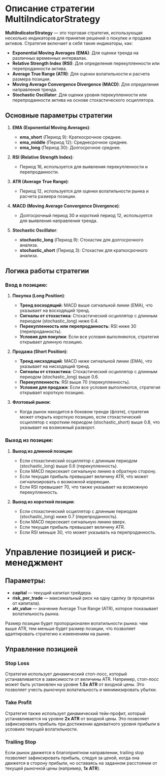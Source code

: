 # Описание стратегии MultiIndicatorStrategy

**MultiIndicatorStrategy** — это торговая стратегия, использующая несколько индикаторов для принятия решений о покупке и продаже активов. Стратегия включает в себя такие индикаторы, как:

- **Exponential Moving Averages (EMA)**: Для оценки тренда на различных временных интервалах.
- **Relative Strength Index (RSI)**: Для определения перекупленности или перепроданности актива.
- **Average True Range (ATR)**: Для оценки волатильности и расчета размера позиции.
- **Moving Average Convergence Divergence (MACD)**: Для определения направления тренда.
- **Stochastic Oscillator**: Для оценки уровня перекупленности или перепроданности актива на основе стохастического осциллятора.

## Основные параметры стратегии

1. **EMA (Exponential Moving Averages)**:
   - **ema_short** (Период 9): Краткосрочное среднее.
   - **ema_middle** (Период 12): Среднесрочное среднее.
   - **ema_long** (Период 30): Долгосрочное среднее.

2. **RSI (Relative Strength Index)**:
   - Период 16, используется для выявления перекупленности и перепроданности.

3. **ATR (Average True Range)**:
   - Период 12, используется для оценки волатильности рынка и расчета размера позиции.

4. **MACD (Moving Average Convergence Divergence)**:
   - Долгосрочный период 30 и короткий период 12, используется для выявления направления тренда.

5. **Stochastic Oscillator**:
   - **stochastic_long** (Период 9): Стохастик для долгосрочного анализа.
   - **stochastic_short** (Период 3): Стохастик для краткосрочного анализа.

## Логика работы стратегии

### Вход в позицию:

1. **Покупка (Long Position)**:
   - **Тренд восходящий**: MACD выше сигнальной линии (EMA), что указывает на восходящий тренд.
   - **Сигналы от стохастика**: Стохастический осциллятор с длинным периодом (stochastic_long) ниже 0.4.
   - **Перекупленность или перепроданность**: RSI ниже 30 (перепроданность).
   - **Условия для покупки**: Если все условия выполняются, стратегия открывает длинную позицию.

2. **Продажа (Short Position)**:
   - **Тренд нисходящий**: MACD ниже сигнальной линии (EMA), что указывает на нисходящий тренд.
   - **Сигналы от стохастика**: Стохастический осциллятор с длинным периодом (stochastic_long) выше 0.6.
   - **Перекупленность**: RSI выше 70 (перекупленность).
   - **Условия для продажи**: Если все условия выполняются, стратегия открывает короткую позицию.

3. **Флэтовый рынок**:
   - Когда рынок находится в боковом тренде (флэте), стратегия может открыть короткую позицию, если стохастический осциллятор с коротким периодом (stochastic_short) выше 0.8, что указывает на возможный разворот.

### Выход из позиции:

1. **Выход из длинной позиции**:
   - Если стохастический осциллятор с длинным периодом (stochastic_long) выше 0.6 (перекупленность).
   - Если MACD пересекает сигнальную линию в обратную сторону.
   - Если текущая прибыль превышает величину ATR, что может сигнализировать о возможной коррекции.
   - Если RSI превышает 70, что также указывает на возможную перекупленность.

2. **Выход из короткой позиции**:
   - Если стохастический осциллятор с длинным периодом (stochastic_long) ниже 0.7 (перепроданность).
   - Если MACD пересекает сигнальную линию вверх.
   - Если текущая прибыль превышает величину ATR.
   - Если RSI меньше 30, что может указывать на перепроданность.


# Управление позицией и риск-менеджмент

## Параметры:

- **capital** — текущий капитал трейдера.
- **risk_per_trade** — максимальный риск на одну сделку (в процентах от капитала).
- **atr_value** — значение Average True Range (ATR), которое показывает волатильность рынка.

Размер позиции будет пропорционален волатильности рынка: чем выше ATR, тем меньше будет размер позиции, что позволяет адаптировать стратегию к изменениям на рынке.

## Управление позицией

### Stop Loss

Стратегия использует динамический стоп-лосс, который устанавливается в зависимости от величины ATR. Например, стоп-лосс может быть установлен на уровне **1.5x ATR** от входной цены. Это позволяет учесть рыночную волатильность и минимизировать убытки.

### Take Profit

Стратегия также использует динамический тейк-профит, который устанавливается на уровне **2x ATR** от входной цены. Это позволяет зафиксировать прибыль при достижении адекватного уровня прибыли в условиях текущей волатильности.

### Trailing Stop

Если рынок движется в благоприятном направлении, trailing stop позволяет зафиксировать прибыль, следуя за ценой, когда она движется в сторону прибыли, но оставаясь на заданном расстоянии от текущей рыночной цены (например, **1x ATR**).
